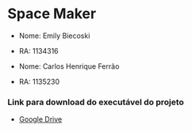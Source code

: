 # Space Maker

* Nome: Emily Biecoski   
* RA: 1134316  

* Nome: Carlos Henrique Ferrão
* RA: 1135230

### Link para download do executável do projeto

* [Google Drive](https://drive.google.com/drive/folders/1WtSEUIpoAOQlxvyBD2GySSjJoElXjOWI?usp=sharing)
